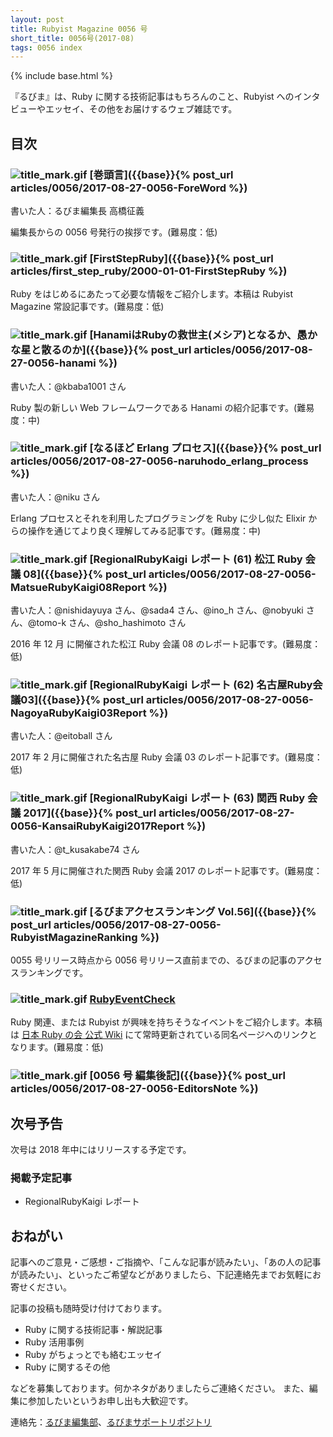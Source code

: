 ```yaml
---
layout: post
title: Rubyist Magazine 0056 号
short_title: 0056号(2017-08)
tags: 0056 index
---
```

{% include base.html %}


『るびま』は、Ruby に関する技術記事はもちろんのこと、Rubyist へのインタビューやエッセイ、その他をお届けするウェブ雑誌です。

## 目次

### ![title_mark.gif]({{base}}{{site.baseurl}}/images/title_mark.gif) [巻頭言]({{base}}{% post_url articles/0056/2017-08-27-0056-ForeWord %})

書いた人：るびま編集長 高橋征義

編集長からの 0056 号発行の挨拶です。(難易度：低)

### ![title_mark.gif]({{base}}{{site.baseurl}}/images/title_mark.gif) [FirstStepRuby]({{base}}{% post_url articles/first_step_ruby/2000-01-01-FirstStepRuby %})

Ruby をはじめるにあたって必要な情報をご紹介します。本稿は Rubyist Magazine 常設記事です。(難易度：低)

### ![title_mark.gif]({{base}}{{site.baseurl}}/images/title_mark.gif) [HanamiはRubyの救世主(メシア)となるか、愚かな星と散るのか]({{base}}{% post_url articles/0056/2017-08-27-0056-hanami %})

書いた人：@kbaba1001 さん

Ruby 製の新しい Web フレームワークである Hanami の紹介記事です。(難易度：中)

### ![title_mark.gif]({{base}}{{site.baseurl}}/images/title_mark.gif) [なるほど Erlang プロセス]({{base}}{% post_url articles/0056/2017-08-27-0056-naruhodo_erlang_process %})

書いた人：@niku さん

Erlang プロセスとそれを利用したプログラミングを Ruby に少し似た Elixir からの操作を通じてより良く理解してみる記事です。(難易度：中)

### ![title_mark.gif]({{base}}{{site.baseurl}}/images/title_mark.gif) [RegionalRubyKaigi レポート (61) 松江 Ruby 会議 08]({{base}}{% post_url articles/0056/2017-08-27-0056-MatsueRubyKaigi08Report %})

書いた人：@nishidayuya さん、@sada4 さん、@ino_h さん、@nobyuki さん、@tomo-k さん、@sho_hashimoto さん

2016 年 12 月 に開催された松江 Ruby 会議 08 のレポート記事です。(難易度：低)

### ![title_mark.gif]({{base}}{{site.baseurl}}/images/title_mark.gif) [RegionalRubyKaigi レポート (62) 名古屋Ruby会議03]({{base}}{% post_url articles/0056/2017-08-27-0056-NagoyaRubyKaigi03Report %})

書いた人：@eitoball さん

2017 年 2 月に開催された名古屋 Ruby 会議 03 のレポート記事です。(難易度：低)

### ![title_mark.gif]({{base}}{{site.baseurl}}/images/title_mark.gif) [RegionalRubyKaigi レポート (63) 関西 Ruby 会議 2017]({{base}}{% post_url articles/0056/2017-08-27-0056-KansaiRubyKaigi2017Report %})

書いた人：@t_kusakabe74 さん

2017 年 5 月に開催された関西 Ruby 会議 2017 のレポート記事です。(難易度：低)

### ![title_mark.gif]({{base}}{{site.baseurl}}/images/title_mark.gif) [るびまアクセスランキング Vol.56]({{base}}{% post_url articles/0056/2017-08-27-0056-RubyistMagazineRanking %})

0055 号リリース時点から 0056 号リリース直前までの、るびまの記事のアクセスランキングです。

### ![title_mark.gif]({{base}}{{site.baseurl}}/images/title_mark.gif) [RubyEventCheck](https://github.com/ruby-no-kai/official/wiki/RubyEventCheck)

Ruby 関連、または Rubyist が興味を持ちそうなイベントをご紹介します。本稿は [日本 Ruby の会 公式 Wiki](https://github.com/ruby-no-kai/official/wiki) にて常時更新されている同名ページへのリンクとなります。(難易度：低)

### ![title_mark.gif]({{base}}{{site.baseurl}}/images/title_mark.gif) [0056 号 編集後記]({{base}}{% post_url articles/0056/2017-08-27-0056-EditorsNote %})

## 次号予告

次号は 2018 年中にはリリースする予定です。

### 掲載予定記事

* RegionalRubyKaigi レポート


## おねがい

記事へのご意見・ご感想・ご指摘や、「こんな記事が読みたい」、「あの人の記事が読みたい」、といったご希望などがありましたら、下記連絡先までお気軽にお寄せください。

記事の投稿も随時受け付けております。

* Ruby に関する技術記事・解説記事
* Ruby 活用事例
* Ruby がちょっとでも絡むエッセイ
* Ruby に関するその他


などを募集しております。何かネタがありましたらご連絡ください。
また、編集に参加したいというお申し出も大歓迎です。

連絡先：[るびま編集部](mailto:magazine@ruby-no-kai.org)、[るびまサポートリポジトリ](https://github.com/rubima/rubima-support)


